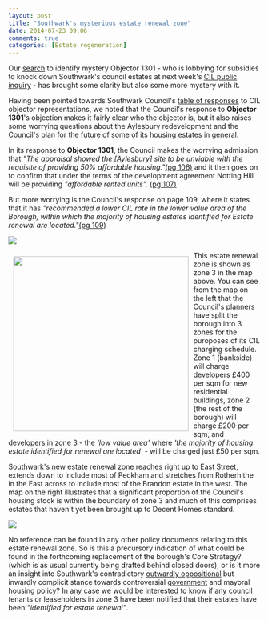 ```yaml
---
layout: post
title: "Southwark's mysterious estate renewal zone"
date: 2014-07-23 09:06
comments: true
categories: [Estate regeneration] 
---
```

Our [search](/2014-07-19-community-infrastructure-levy/) to identify mystery Objector 1301 - who is lobbying for subsidies to knock down Southwark's council estates at next week's [CIL public inquiry](http://www.southwark.gov.uk/info/856/planning_policy/2696/community_infrastructure_levy) - has brought some clarity but also some more mystery with it.

Having been pointed towards Southwark Council's [table of responses](http://www.southwark.gov.uk/download/downloads/id/10738/cdcil5_appendix_i_of_regulation_19_consultation_statement) to CIL objector representations, we noted that the Council's response to __Objector 1301__'s objection makes it fairly clear who the objector is, but it also raises some worrying questions about the Aylesbury redevelopment and the Council's plan for the future of some of its housing estates in general. 

In its response to __Objector 1301__, the Council makes the worrying admission that _"The appraisal showed the [Aylesbury] site to be unviable with the requisite of providing 50% affordable housing."_[(pg 106)](http://www.southwark.gov.uk/download/downloads/id/10738/cdcil5_appendix_i_of_regulation_19_consultation_statement) and it then goes on to confirm that under the terms of the development agreement Notting Hill will be providing _"affordable rented units"._ [(pg 107)](http://www.southwark.gov.uk/download/downloads/id/10738/cdcil5_appendix_i_of_regulation_19_consultation_statement)

But more worrying is the Council's response on page 109, where it states that it has _"recommended a lower CIL rate in the lower value area of the Borough, within which the majority of housing estates identified for Estate renewal are located."_[(pg 109)](http://www.southwark.gov.uk/download/downloads/id/10738/cdcil5_appendix_i_of_regulation_19_consultation_statement)

![](http://crappistmartin.github.io/images/zone3.png)

<img src="http://crappistmartin.github.io/images/CILChargingZones.png" width="350" style="margin:10px" align="left">This estate renewal zone is shown as zone 3 in the map above. You can see from the map on the left that the Council's planners have split the borough into 3 zones for the puroposes of its CIL charging schedule. Zone 1 (bankside) will charge developers £400 per sqm for new residential buildings, zone 2 (the rest of the borough) will charge £200 per sqm, and developers in zone 3 - the _'low value area'_ where _'the majority of housing estate identified for renewal are located'_ - will be charged just £50 per sqm. 

Southwark's new estate renewal zone reaches right up to East Street, extends down to include most of Peckham and stretches from Rotherhithe in the East across to include most of the Brandon estate in the west. The map on the right illustrates that a significant proportion of the Council's housing stock is within the boundary of zone 3 and much of this comprises estates that haven't yet been brought up to Decent Homes standard.

![](http://crappistmartin.github.io/images/MapSouthwarkEstates.png)
 
No reference can be found in any other policy documents relating to this estate renewal zone. So is this a precursory indication of what could be found in the forthcoming replacement of the borough's Core Strategy? (which is as usual currently being drafted behind closed doors), or is it more an insight into Southwark's contradictory [outwardly oppositional](http://www.southwark.gov.uk/news/article/1617/southwark_council_challenges_mayor_over_affordable_rent) but inwardly complicit stance towards controversial [government](http://www.standard.co.uk/news/politics/eric-pickles-tear-down-estates-to-boost-poor-innercity-homes-9277330.html) and mayoral housing policy? In any case we would be interested to know if any council tenants or leaseholders in zone 3 have been notified that their estates have been _"identified for estate renewal"_.  
